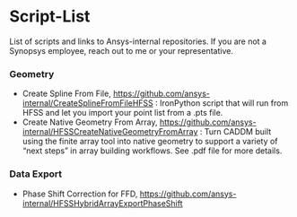 # Script-List
List of scripts and links to Ansys-internal repositories.  If you are not a Synopsys employee, reach out to me or your representative.
### Geometry
* Create Spline From File, https://github.com/ansys-internal/CreateSplineFromFileHFSS : IronPython script that will run from HFSS and let you import your point list from a .pts file.
* Create Native Geometry From Array, https://github.com/ansys-internal/HFSSCreateNativeGeometryFromArray : Turn CADDM built using the finite array tool into native geometry to support a variety of “next steps” in array building workflows. See .pdf file for more details.
### Data Export
* Phase Shift Correction for FFD, https://github.com/ansys-internal/HFSSHybridArrayExportPhaseShift
